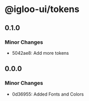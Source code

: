 # @igloo-ui/tokens

## 0.1.0

### Minor Changes

- 5042ae8: Add more tokens

## 0.0.0

### Minor Changes

- 0d36955: Added Fonts and Colors
